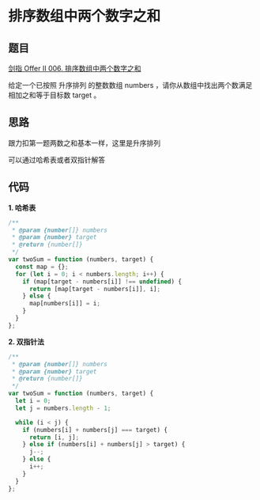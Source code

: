 # 排序数组中两个数字之和

## 题目

[剑指 Offer II 006. 排序数组中两个数字之和](https://leetcode-cn.com/problems/kLl5u1/)

给定一个已按照 升序排列 的整数数组 numbers ，请你从数组中找出两个数满足相加之和等于目标数 target 。

## 思路

跟力扣第一题两数之和基本一样，这里是升序排列

可以通过哈希表或者双指针解答

## 代码

**1. 哈希表**

```js
/**
 * @param {number[]} numbers
 * @param {number} target
 * @return {number[]}
 */
var twoSum = function (numbers, target) {
  const map = {};
  for (let i = 0; i < numbers.length; i++) {
    if (map[target - numbers[i]] !== undefined) {
      return [map[target - numbers[i]], i];
    } else {
      map[numbers[i]] = i;
    }
  }
};
```

**2. 双指针法**

```js
/**
 * @param {number[]} numbers
 * @param {number} target
 * @return {number[]}
 */
var twoSum = function (numbers, target) {
  let i = 0;
  let j = numbers.length - 1;

  while (i < j) {
    if (numbers[i] + numbers[j] === target) {
      return [i, j];
    } else if (numbers[i] + numbers[j] > target) {
      j--;
    } else {
      i++;
    }
  }
};
```
